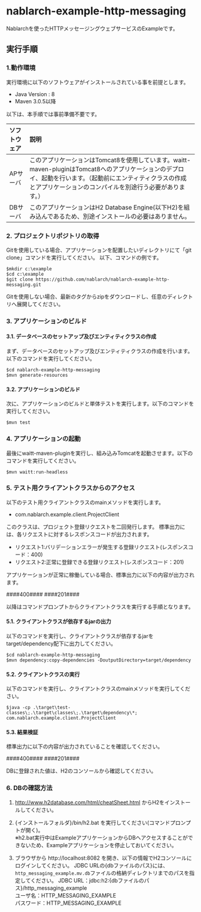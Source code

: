 nablarch-example-http-messaging
======================================
Nablarchを使ったHTTPメッセージングウェブサービスのExampleです。

## 実行手順

### 1.動作環境
実行環境に以下のソフトウェアがインストールされている事を前提とします。
* Java Version : 8
* Maven 3.0.5以降

以下は、本手順では事前準備不要です。

|ソフトウェア|説明|
|:---|:---|
|APサーバ|このアプリケーションはTomcat8を使用しています。waitt-maven-pluginはTomcat8へのアプリケーションのデプロイ、起動を行います。（起動前にエンティティクラスの作成とアプリケーションのコンパイルを別途行う必要があります。）|
|DBサーバ|このアプリケーションはH2 Database Engine(以下H2)を組み込んであるため、別途インストールの必要はありません。|

### 2. プロジェクトリポジトリの取得
Gitを使用している場合、アプリケーションを配置したいディレクトリにて「git clone」コマンドを実行してください。
以下、コマンドの例です。

    $mkdir c:\example
    $cd c:\example
    $git clone https://github.com/nablarch/nablarch-example-http-messaging.git

Gitを使用しない場合、最新のタグからzipをダウンロードし、任意のディレクトリへ展開してください。

### 3. アプリケーションのビルド
#### 3.1. データベースのセットアップ及びエンティティクラスの作成
まず、データベースのセットアップ及びエンティティクラスの作成を行います。以下のコマンドを実行してください。

    $cd nablarch-example-http-messaging
    $mvn generate-resources

#### 3.2. アプリケーションのビルド

次に、アプリケーションのビルドと単体テストを実行します。以下のコマンドを実行してください。

    $mvn test

### 4. アプリケーションの起動
最後にwaitt-maven-pluginを実行し、組み込みTomcatを起動させます。以下のコマンドを実行してください。

    $mvn waitt:run-headless

### 5. テスト用クライアントクラスからのアクセス

以下のテスト用クライアントクラスのmainメソッドを実行します。

* com.nablarch.example.client.ProjectClient

このクラスは、プロジェクト登録リクエストを二回発行します。
標準出力には、各リクエストに対するレスポンスコードが出力されます。

* リクエスト1:バリデーションエラーが発生する登録リクエスト(レスポンスコード：400)
* リクエスト2:正常に登録できる登録リクエスト(レスポンスコード：201)

アプリケーションが正常に稼働している場合、標準出力に以下の内容が出力されます。

   ####400####
   ####201####

以降はコマンドプロンプトからクライアントクラスを実行する手順となります。

#### 5.1. クライアントクラスが依存するjarの出力

以下のコマンドを実行し、クライアントクラスが依存するjarをtarget/dependency配下に出力してください。

    $cd nablarch-example-http-messaging
    $mvn dependency:copy-dependencies -DoutputDirectory=target/dependency
    
#### 5.2. クライアントクラスの実行

以下のコマンドを実行し、クライアントクラスのmainメソッドを実行してください。

    $java -cp .\target\test-classes\;.\target\classes\;.\target\dependency\*; com.nablarch.example.client.ProjectClient

#### 5.3. 結果検証

標準出力に以下の内容が出力されていることを確認してください。

   ####400####
   ####201####

DBに登録された値は、H2のコンソールから確認してください。

### 6. DBの確認方法

1. http://www.h2database.com/html/cheatSheet.html からH2をインストールしてください。

2. {インストールフォルダ}/bin/h2.bat を実行してください(コマンドプロンプトが開く)。  
  ※h2.bat実行中はExampleアプリケーションからDBへアクセスすることができないため、Exampleアプリケーションを停止しておいてください。

3. ブラウザから http://localhost:8082 を開き、以下の情報でH2コンソールにログインしてください。
   JDBC URLの{dbファイルのパス}には、`http_messaging_example.mv.db`ファイルの格納ディレクトリまでのパスを指定してください。
  JDBC URL：jdbc:h2:{dbファイルのパス}/http_messaging_example  
  ユーザ名：HTTP_MESSAGING_EXAMPLE  
  パスワード：HTTP_MESSAGING_EXAMPLE
